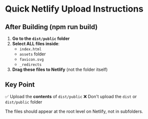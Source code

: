 # Quick Netlify Upload Instructions

## After Building (npm run build)

1. **Go to the `dist/public` folder**
2. **Select ALL files inside**:
   - `index.html`
   - `assets` folder
   - `favicon.svg` 
   - `_redirects`
3. **Drag these files to Netlify** (not the folder itself)

## Key Point
✅ Upload the **contents** of `dist/public`
❌ Don't upload the `dist` or `dist/public` folder

The files should appear at the root level on Netlify, not in subfolders.